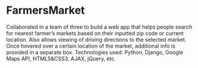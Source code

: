 # FarmersMarket

Collaborated in a team of three to build a web app that helps people search for nearest farmer’s markets based on their 
  inputted zip code or current location. Also allows viewing of driving directions to the selected market. 
  Once hovered over a certain location of the market, additional info is provided in a separate box.
Technologies used: Python, Django, Google Maps API, HTML5&CSS3, AJAX, jQuery, etc.
